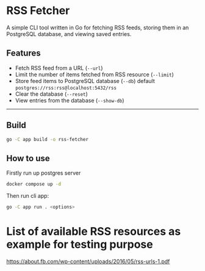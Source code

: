 # RSS Fetcher

A simple CLI tool written in Go for fetching RSS feeds, storing them in an PostgreSQL database, and viewing saved entries.

## Features

- Fetch RSS feed from a URL (`--url`)
- Limit the number of items fetched from RSS resource (`--limit`)
- Store feed items to PostgreSQL database (`--db`) default `postgres://rss:rss@localhost:5432/rss`
- Clear the database (`--reset`)
- View entries from the database (`--show-db`)

---

## Build

```bash
go -C app build -o rss-fetcher
```

## How to use

Firstly run up postgres server 
```bash
docker compose up -d
```

Then run cli app:

```bash
go -C app run . <options>
```

# List of available RSS resources as example for testing purpose
https://about.fb.com/wp-content/uploads/2016/05/rss-urls-1.pdf